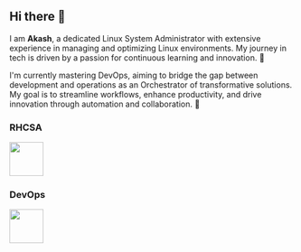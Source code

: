 ## Hi there 👋

I am **Akash**, a dedicated Linux System Administrator with extensive experience in managing and optimizing Linux environments. My journey in tech is driven by a passion for continuous learning and innovation. 🎯

I'm currently mastering DevOps, aiming to bridge the gap between development and operations as an Orchestrator of transformative solutions. My goal is to streamline workflows, enhance productivity, and drive innovation through automation and collaboration. 🚀

### RHCSA

<p float="left">
 </a>
    <a href="https://www.redhat.com/" target="_blank" >
    <img src="https://www.logolynx.com/images/logolynx/02/025e86036ed8636d0afdde52c7eb9b20.jpeg" height="60" />
  </a>
  
</p>

### DevOps

<p float="left">
 </a>
    <a href="https://www.redhat.com/" target="_blank" >
    <img src="https://www.logolynx.com/images/logolynx/12/12915de338ad27d9756641b39b286ee3.png" height="60" />
  </a>
  
</p>




